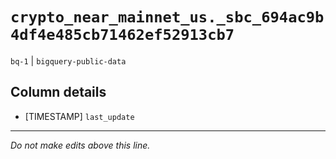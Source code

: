 # `crypto_near_mainnet_us._sbc_694ac9b4df4e485cb71462ef52913cb7`
`bq-1` | `bigquery-public-data`

## Column details
* [TIMESTAMP] `last_update`

-------------------------------------------------------------------------------
*Do not make edits above this line.*
